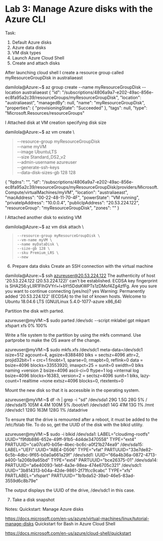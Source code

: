 # Lab 3: Manage Azure disks with the Azure CLI

Task:

1. Default Azure disks
2. Azure data disks
3. VM disk types
4. Launch Azure Cloud Shell
5. Create and attach disks

After launching cloud shell I create a resource group called myResourceGroupDisk in australiaeast

damilola@Azure:~$ az group create --name myResourceGroupDisk --location australiaeast
{
  "id": "/subscriptions/4806a9a7-e202-49ac-856e-ec8fa95a2c39/resourceGroups/myResourceGroupDisk",
  "location": "australiaeast",
  "managedBy": null,
  "name": "myResourceGroupDisk",
  "properties": {
    "provisioningState": "Succeeded"
  },
  "tags": null,
  "type": "Microsoft.Resources/resourceGroups"

  I Attached disk at VM creation specifying disk size


  damilola@Azure:~$ az vm create \
>   --resource-group myResourceGroupDisk \
>   --name myVM \
>   --image UbuntuLTS \
>   --size Standard_DS2_v2 \
>   --admin-username azureuser \
>   --generate-ssh-keys \
>   --data-disk-sizes-gb 128 128

{
  "fqdns": "",
  "id": "/subscriptions/4806a9a7-e202-49ac-856e-ec8fa95a2c39/resourceGroups/myResourceGroupDisk/providers/Microsoft.Compute/virtualMachines/myVM",
  "location": "australiaeast",
  "macAddress": "00-22-48-11-70-4F",
  "powerState": "VM running",
  "privateIpAddress": "10.0.0.4",
  "publicIpAddress": "20.53.224.122",
  "resourceGroup": "myResourceGroupDisk",
  "zones": ""
}

I Attached another disk to existing VM

damilola@Azure:~$ az vm disk attach \
>     --resource-group myResourceGroupDisk \
>     --vm-name myVM \
>     --name myDataDisk \
>     --size-gb 128 \
>     --sku Premium_LRS \
>     --new
6. Prepare data disks
Create an SSH connection with the virtual machine

damilola@Azure:~$ ssh azureuser@20.53.224.122
The authenticity of host '20.53.224.122 (20.53.224.122)' can't be established.
ECDSA key fingerprint is SHA256:yLlIR1FlhGVYrl+l+bYt5DdsKWPTs1zDMof4Zg4zfFg.
Are you sure you want to continue connecting (yes/no)? yes
Warning: Permanently added '20.53.224.122' (ECDSA) to the list of known hosts.
Welcome to Ubuntu 18.04.6 LTS (GNU/Linux 5.4.0-1077-azure x86_64)

Partition the disk with parted.



azureuser@myVM:~$ sudo parted /dev/sdc --script mklabel gpt mkpart xfspart xfs 0% 100%

Write a file system to the partition by using the mkfs command. Use partprobe to make the OS aware of the change.

azureuser@myVM:~$ sudo mkfs.xfs /dev/sdc1
meta-data=/dev/sdc1              isize=512    agcount=4, agsize=8388480 blks
         =                       sectsz=4096  attr=2, projid32bit=1
         =                       crc=1        finobt=1, sparse=0, rmapbt=0, reflink=0
data     =                       bsize=4096   blocks=33553920, imaxpct=25
         =                       sunit=0      swidth=0 blks
naming   =version 2              bsize=4096   ascii-ci=0 ftype=1
log      =internal log           bsize=4096   blocks=16383, version=2
         =                       sectsz=4096  sunit=1 blks, lazy-count=1
realtime =none                   extsz=4096   blocks=0, rtextents=0

Mount the new disk so that it is accessible in the operating system.

azureuser@myVM:~$ df -h | grep -i "sd"
/dev/sda1        29G  1.5G   28G   5% /
/dev/sda15      105M  4.4M  100M   5% /boot/efi
/dev/sdd1        14G   41M   13G   1% /mnt
/dev/sdc1       128G  163M  128G   1% /datadrive

To ensure that the drive is remounted after a reboot, it must be added to the /etc/fstab file. To do so, get the UUID of the disk with the blkid utility.

azureuser@myVM:~$ sudo -i blkid
/dev/sda1: LABEL="cloudimg-rootfs" UUID="f9fdb886-652e-49ff-91b5-4d4de3470558" TYPE="ext4" PARTUUID="ca07caf0-b05e-4bec-bc6c-a0f21b274ea9"
/dev/sda15: LABEL="UEFI" UUID="ABE4-D506" TYPE="vfat" PARTUUID="33e7de82-6c5b-4dbc-9f65-b0a0a661a29f"
/dev/sdd1: UUID="66a4b36a-0872-4713-a400-1a206b9a65bd" TYPE="ext4" PARTUUID="bce26375-01"
/dev/sda14: PARTUUID="a6e40093-1ebf-4a3e-98ea-474e6705c321"
/dev/sdc1: UUID="3b814313-b04a-42de-9861-2f71fcc9cabc" TYPE="xfs" PARTLABEL="xfspart" PARTUUID="1b1bda52-39a0-46e5-83ad-3559d6c8b79e"

The output displays the UUID of the drive, /dev/sdc1 in this case.




7. Take a disk snapshot


Notes:
Quickstart: Manage Azure disks

https://docs.microsoft.com/en-us/azure/virtual-machines/linux/tutorial-manage-disks
Quickstart for Bash in Azure Cloud Shell

https://docs.microsoft.com/en-us/azure/cloud-shell/quickstart